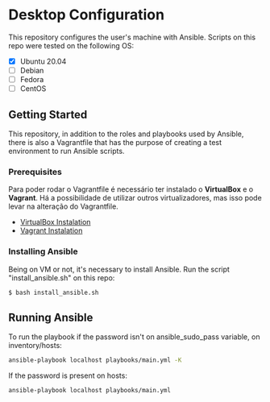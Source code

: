 # Desktop Configuration
This repository configures the user's machine with Ansible.
Scripts on this repo were tested on the following OS:
- [x] Ubuntu 20.04
- [ ] Debian
- [ ] Fedora
- [ ] CentOS

## Getting Started
This repository, in addition to the roles and playbooks used by Ansible, there is also a Vagrantfile that has the purpose of creating a test environment to run Ansible scripts.

### Prerequisites
Para poder rodar o Vagrantfile é necessário ter instalado o **VirtualBox** e o **Vagrant**. Há a possibilidade de utilizar outros virtualizadores, mas isso pode levar na alteração do Vagrantfile.

- [VirtualBox Instalation](https://www.virtualbox.org/wiki/Downloads)
- [Vagrant Instalation](https://www.vagrantup.com/intro/getting-started/install.html)

### Installing Ansible
Being on VM or not, it's necessary to install Ansible. Run the script "install_ansible.sh" on this repo:

```bash
$ bash install_ansible.sh
```

## Running Ansible
To run the playbook if the password isn't on ansible_sudo_pass variable, on inventory/hosts:

```bash
ansible-playbook localhost playbooks/main.yml -K
```

If the password is present on hosts:

```bash
ansible-playbook localhost playbooks/main.yml
```

